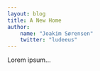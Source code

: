 ```yaml
---
layout: blog
title: A New Home
author:
    name: "Joakim Sørensen"
    twitter: "ludeeus"
---
```

Lorem ipsum...